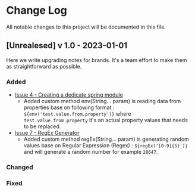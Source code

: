 # Change Log

All notable changes to this project will be documented in this file.

## [Unrealesed] v 1.0 - 2023-01-01

Here we write upgrading notes for brands. It's a team effort to make them as straightforward as possible.

### Added

* [Issue 4 - Creating a dedicate spring module](https://github.com/artofcode-info/cucumber-data-generator/issues/4) 
  - Added custom method env(String... param) is reading data from properties base on following format : `${env('test.value.from.property')}` where `test.value.from.property` it's an actual property values that needs to be replaced.
* [Issue 7 - RegEx Generator](https://github.com/artofcode-info/cucumber-data-generator/issues/7)
  - Added custom  method regEx(String... param) is generating random values base on Regular Expression (Regex) : `${regEx('[0-9]{5}')}` and will generate a random number for example `28647`.

### Changed

### Fixed
